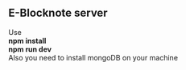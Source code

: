 <h2>E-Blocknote server</h2>

Use <br>
<b>
npm install<br>
npm run dev<br>
</b>
Also you need to install mongoDB on your machine
